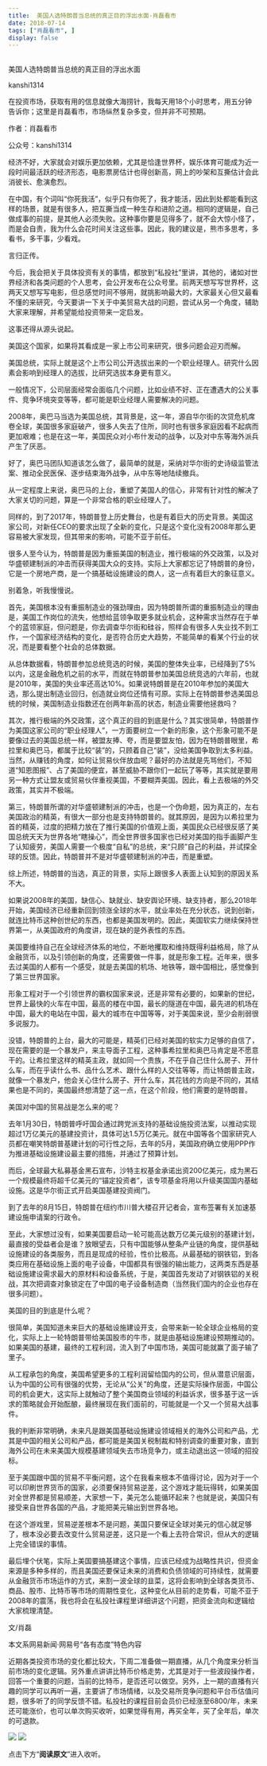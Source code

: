 ```yaml
---
title:  美国人选特朗普当总统的真正目的浮出水面-肖磊看市
date: 2018-07-14
tags: ["肖磊看市", ]
display: false
---
```



## 



美国人选特朗普当总统的真正目的浮出水面




kanshi1314




在投资市场，获取有用的信息就像大海捞针，我每天用18个小时思考，用五分钟告诉你；这里是肖磊看市，市场纵然复杂多变，但并非不可预期。


作者：肖磊看市

公众号：kanshi1314



经济不好，大家就会对娱乐更加依赖，尤其是恰逢世界杯，娱乐体育可能成为近一段时间最活跃的经济形态，电影票房估计也得创新高，网上的吵架和互撕估计会此消彼长、愈演愈烈。



在中国，有个词叫“你死我活”，似乎只有你死了，我才能活，因此到处都能看到这样的场景，就是有很多人，把互撕当成一种生存和进阶之道。相同的逻辑是，自己做成事的前提，是其他人必须失败。这种事你要是见得多了，就不会大惊小怪了，而是会自责，我为什么会花时间关注这些事。因此，我的建议是，熊市多思考，多看书，多干事，少看戏。



言归正传。



今后，我会把关于具体投资有关的事情，都放到“私投社”里讲，其他的，诸如对世界经济和各类问题的个人思考，会公开发布在公众号里。前两天想写写世界杯，这两天又想写写电影，但总感觉时间不够用，就挑影响最大的，大家最关心但又最看不懂的来研究，今天要讲一下关于中美贸易大战的问题，尝试从另一个角度，辅助大家来理解，并希望能给投资带来一定启发。



这事还得从源头说起。



美国这个国家，如果将其看成是一家上市公司来研究，很多问题会迎刃而解。



美国总统，实际上就是这个上市公司公开选拔出来的一个职业经理人。研究什么因素会影响到经理人的选拔，比研究选拔本身更有意义。



一般情况下，公司层面经常会面临几个问题，比如业绩不好、正在遭遇大的公关事件、竞争环境突变等等，都可能是职业经理人需要解决的问题。



2008年，奥巴马当选为美国总统，其背景是，这一年，源自华尔街的次贷危机席卷全球，美国很多家庭破产，很多人失去了住所，同时也有很多家庭因看不起病而更加艰难；也是在这一年，美国民众对小布什发动的战争，以及对中东等海外派兵产生了厌恶。



好了，奥巴马团队知道该怎么做了，最简单的就是，采纳对华尔街的史诗级监管法案、推动全民医保、逐步结束海外战争，从中东等地陆续撤兵。



从一定程度上来说，奥巴马的上台，重塑了美国人的信心，非常有针对性的解决了大家关切的问题，算是一个非常合格的职业经理人了。



同样的，到了2017年，特朗普登上历史舞台，也是有着巨大的历史背景。美国这家公司，对新任CEO的要求出现了全新的变化，只是这个变化没有2008年那么更容易被大家发现，但其带来的影响，可能不亚于前任。



很多人至今认为，特朗普是因为重振美国的制造业，推行极端的外交政策，以及对华盛顿建制派的冲击而获得美国大众的支持。实际上大家都忘记了特朗普的身份，它是一个房地产商，是一个搞基础设施建设的商人，这一点有着巨大的象征意义。



别着急，听我慢慢说。



首先，美国根本没有重振制造业的强劲理由，因为特朗普所谓的重振制造业的理由是，美国工作岗位的流失，他想给蓝领争取更多就业机会，这种需求当然存在于单个的蓝领家庭，但问题是，你去调查华尔街和硅谷，照样会有很多人失业找不到工作，一个国家经济结构的变化，是否符合历史大趋势，不能简单的看某个行业的状况，而是要看整个社会的总体数据。



从总体数据看，特朗普参加总统竞选的时候，美国的整体失业率，已经降到了5%以内，这是金融危机之前的水平，而就在特朗普参加美国总统竞选的六年前，也就是2010年，美国的失业率还高达10%。如果说特朗普是在2010年参加的美国大选，那么提出制造业回归，创造就业岗位还情有可原。实际上在特朗普参选美国总统的时候，美国制造业指数还在创两年新高的状态，制造业需要他拯救吗？



其次，推行极端的外交政策，这个真正的目的到底是什么？其实很简单，特朗普作为美国这家公司的“职业经理人”，一方面要树立一个新的形象，这个形象可能不是要像过去的美国总统一样，被盟友捧、夸，而是要盟友怕，因为在特朗普眼里，希拉里和奥巴马，都属于比较“装”的，只顾着自己“装”，没给美国争取到太多利益。当然，从赚钱的角度，如何让贸易伙伴放血呢？最好的办法就是先骂他们，不知道“知恩图报”、占了美国的便宜，甚至威胁不跟你们一起玩了等等，其实就是要用另一种方式让盟友或贸易伙伴重视美国，不要糊弄美国。因此，看上去极端的外交政策，其实并不极端。



第三，特朗普所谓的对华盛顿建制派的冲击，也是一个伪命题，因为真正的，左右美国政治的精英，有很大一部分也是支持特朗普的。就其原因，是因为以希拉里为首的精英，过度的把精力放在了推行美国的价值观上面，美国民众已经很反感了美国总统天天为世界各地“瞎操心”，而全世界很多国家也已经对美国的指手画脚产生了认知疲劳，美国人需要一个极度“自私”的总统，来“只顾”自己的利益，并试探全球的反馈。因此，特朗普并不是对华盛顿建制派的冲击，而是重塑。



综上所述，特朗普的当选，真正的背景，实际上跟很多人表面上认知到的原因关系不大。



如果说2008年的美国，缺信心、缺就业、缺安舆论环境、缺支持者，那么2018年开始，美国经济已经重新回到领涨全球的水平，就业率处在充分状态，说到创新，就连比特币这种创世纪的东西，也都是美国发明的。因此，美国软实力继续保持世界第一，从美国政府的角度讲，现在缺的是外表性的东西。



美国要维持自己在全球经济体系的地位，不断地攫取和维持既得利益格局，除了从金融货币，以及引领创新的角度，还需要做一件事，就是形象工程。近年来，很多去过美国的人都有一个感受，就是去美国的机场、地铁等，跟中国相比，感觉像到了第三世界国家。



形象工程对于一个引领世界的霸权国家来说，还是非常有必要的，如果新的世纪，世界上最快的火车在中国，最高的楼在中国，最长的隧道在中国，最先进的机场在中国，最大的电站在中国，最大的城市在中国等等，对于美国来说，至少会削弱很多说服力。



没错，特朗普的上台，最大的可能是，精英们已经对美国的软实力足够的自信了，现在需要的是一个暴发户，来主导面子工程，这种事希拉里和奥巴马肯定是不愿意干的。让希拉里这样的精英主政，就如同一个贵族，不在乎自己住什么房子、开什么车，而在乎读什么书、品什么艺术、跟什么样的人交往等等，而让特朗普主政，就像一个暴发户，他会关心住什么房子、开什么车，其花钱的方向是不同的，其结果也是不同的，美国最终想清楚了这一点，在这个阶段，他们需要的是特朗普。



美国对中国的贸易战是怎么来的呢？



去年1月30日，特朗普呼吁国会通过跨党派支持的基础设施投资法案，以推动实现超过1万亿美元的基建投资计，具体可达1.5万亿美元。就在中国等各个国家研究人员都在嘲笑特朗普基建计划的可行性之际，去年的5月，美国政府确立使用PPP作为推进基础设施建设最主要的措施，并通过了预算计划。



而后，全球最大私募基金黑石宣布，沙特主权基金承诺出资200亿美元，成为黑石一个规模最终将超千亿美元的“锚定投资者”，该专项基金将用以升级美国国内基础设施。这是华尔街正式开启美国基建投资阀门。



到了去年的8月15日，特朗普在纽约市川普大楼召开记者会，宣布签署有关加速基建设施申请案的行政令。



至此，大家想过没有，如果美国要启动一轮可能高达数万亿美元级别的基建计划，最直接的受益者会是谁？放眼望去，只有中国能够从整条产业链的角度，提供基础设施建设的各类服务，而且是现成的经验，性价比极高。从最基础的钢铁铝，到各类应用在基础设施上面的电子设备，中国都具有很强的输出能力，这两类东西是基础设施建设需求最大的原材料和设备系统，于是，美国首先发动了对钢铁铝的关税战，其次把调查对象锁定在了中国的电子设备制造商（当然我们国内的企业也存在很多问题）。



美国的目的到底是什么呢？



很简单，美国知道未来巨大的基础设施建设开支，会带来新一轮全球企业格局的变化，实际上上一轮特朗普带给美国股市的牛市，就是由基础设施建设预期推动的。如果美国的基建，最终的工程利润，流入到了中国市场，美国可能就赢了面子输了里子。



从工程承包的角度，美国希望更多的工程利润留给国内的公司，但从潜意识层面，认为中国的公司有很强的优势，无论从“公关”的角度，还是实际操作层面，中国公司的机会更大，这实际上就触动了整个美国商业领域的利益诉求，很多基于这一诉求的策略就会开始酝酿，最终展现在我们面前的，可能就是一个又一个贸易大战事件。



我的判断非常明确，未来凡是跟美国基础设施建设领域相关的海外公司和产品，尤其是中国的相关公司和产品，都可能是美国关税制裁和特别调查的重要对象，直到海外公司在未来美国大规模基建领域失去市场竞争力，或主动退出这一领域的招投标。



至于美国跟中国的贸易不平衡问题，这个在我看来根本不值得讨论，因为对于一个可以印刷世界货币的国家，必须要保持贸易逆差，这个游戏才能玩得转，如果美国对全世界都是贸易顺差，大家想一下，美元怎么能循环起来？也就是说，美国只有接受来自世界各国的产品，才能把美元输出到世界各地。



在这个游戏里，贸易逆差根本不是问题，美国只要保证全球对美元的信心就足够了，根本没必要去改变什么贸易逆差，这只是一个看上去符合常识，但从大的逻辑上完全错误的事情。



最后埋个伏笔，实际上美国要搞基建这个事情，应该已经成为战略性共识，但资金来源是多种多样的，而且美国还要保证未来的消费和负债领域的可持续性，就需要从金融货币市场运作的方式，来割一波全球的韭菜，这将会影响到全球各类货币、商品、股市、比特币等市场的周期性变化，这种变化从目前的走势看，可能不亚于2008年的震荡，我也将会在私投社课程里详细讲这个问题，把资金流向和逻辑给大家梳理清楚。



文/肖磊



本文系网易新闻·网易号“各有态度”特色内容





近期各类投资市场的变化都比较大，下周二准备做一期直播，从几个角度来分析当前市场的变化逻辑。另外重点讲讲比特币价格走势，尤其是对于一些波段操作者，回答一个重要的问题，当前的比特币，是否还可以做空。另外，上一期的直播有兴趣的同学可以再听一遍，主要讲了市场情绪，以及交易所竞争问题和平台币估值问题，很多听了的同学反馈不错。私投社的课程目前会员价已经涨至6800/年，未来还可能涨价，也可以单次购买收听，如果觉得有用，再买全年，买了全年后，单次的可退款。



<img class="" data-copyright="0" data-ratio="1.6634460547504026" data-s="300,640" src="https://mmbiz.qpic.cn/mmbiz_jpg/rIYcHn0KrPTg1yme1zrSWU5ERGIzfGxgh1DHmOyW3dPWm4HuuUDibhcQnNIXuZFxLY0Wykom6cabsGPYAcnzpHQ/640?wx_fmt=jpeg" data-type="jpeg" data-w="1242" style=""/>

<img data-s="300,640" data-type="jpeg" data-copyright="0" class="" data-ratio="0.7476038338658147" data-w="626" src="https://mmbiz.qpic.cn/mmbiz_jpg/rIYcHn0KrPTkxb5EthEAgdo8CWKm1wnkbdWBoQUumUg9cbjfsj2UL1QPlqgaDwdp4W322yZJoc6l6Z1VeGA38A/640?wx_fmt=jpeg" style="box-sizing: border-box !important;word-wrap: break-word !important;width: auto !important;visibility: visible !important;"/>



点击下方“**阅读原文**”进入收听。